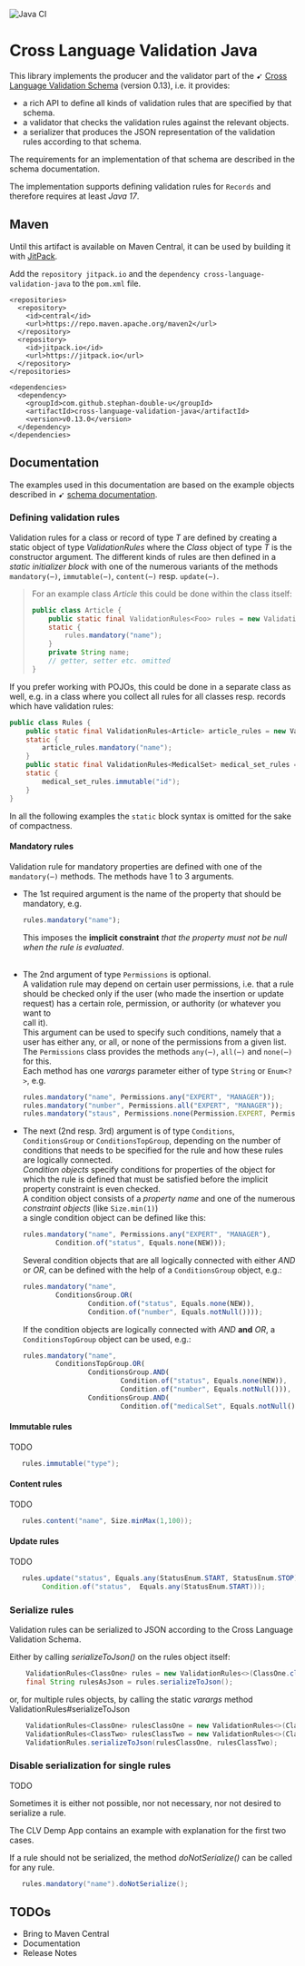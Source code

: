 ![Java CI](https://github.com/stephan-double-u/cross-language-validation-java/workflows/Java%20CI/badge.svg)

# Cross Language Validation Java 

This library implements the producer and the validator part of the &#10169;
[Cross Language Validation Schema](https://github.com/stephan-double-u/cross-language-validation-schema) (version 0.13), 
i.e. it provides:
- a rich API to define all kinds of validation rules that are specified by that schema.
- a validator that checks the validation rules against the relevant objects.
- a serializer that produces the JSON representation of the validation rules according to that schema.

The requirements for an implementation of that schema are described in the schema documentation.

The implementation supports defining validation rules for `Records` and therefore requires at least _Java 17_. 

## Maven
Until this artifact is available on Maven Central, it can be used by building it with [JitPack](https://jitpack.io/).

Add the `repository jitpack.io` and the `dependency cross-language-validation-java` to the `pom.xml` file.

    <repositories>
      <repository>
        <id>central</id>
        <url>https://repo.maven.apache.org/maven2</url>
      </repository>
      <repository>
        <id>jitpack.io</id>
        <url>https://jitpack.io</url>
      </repository>
    </repositories>

    <dependencies>
      <dependency>
        <groupId>com.github.stephan-double-u</groupId>
        <artifactId>cross-language-validation-java</artifactId>
        <version>v0.13.0</version>
      </dependency>
    </dependencies>

## Documentation
The examples used in this documentation are based on the example objects described in &#10169;
[schema documentation](https://github.com/stephan-double-u/cross-language-validation-schema#example-objects).

### Defining validation rules
Validation rules for a class or record of type _T_ are defined by creating a static object of type _ValidationRules_ 
where the _Class_ object of type _T_ is the constructor argument. The different kinds of rules are then defined in 
a _static initializer block_ with one of the numerous variants of the methods `mandatory(⋯)`, `immutable(⋯)`, 
`content(⋯)` resp. `update(⋯)`.

> For an example class _Article_ this could be done within the class itself:
>
> ```java
> public class Article {
>     public static final ValidationRules<Foo> rules = new ValidationRules<>(Article.class);
>     static {
>         rules.mandatory("name");
>     }
>     private String name;
>     // getter, setter etc. omitted
> }
> ```
If you prefer working with POJOs, this could be done in a separate class as well, e.g. in a class where you 
collect all rules for all classes resp. records which have validation rules:
```java
public class Rules {
    public static final ValidationRules<Article> article_rules = new ValidationRules<>(Article.class);
    static {
        article_rules.mandatory("name");
    }
    public static final ValidationRules<MedicalSet> medical_set_rules = new ValidationRules<>(MedicalSet.class);
    static {
        medical_set_rules.immutable("id");
    }
}
```
In all the following examples the `static` block syntax is omitted for the sake of compactness.

#### Mandatory rules
Validation rule for mandatory properties are defined with one of the `mandatory(⋯)` methods. The methods have 1 to 3
arguments.
- The 1st required argument is the name of the property that should be mandatory, e.g.
  ```javascript
  rules.mandatory("name");
  ```
  This imposes the **implicit constraint** _that the property must not be _null_ when the rule is evaluated_.<br><br>

- The 2nd argument of type `Permissions` is optional.<br>
  A validation rule may depend on certain user permissions, i.e. that a rule should be checked only if the user 
  (who made the insertion or update request) has a certain role, permission, or authority (or whatever you want to   
  call it).<br>
  This argument can be used to specify such conditions, namely that a user has either any, 
  or all, or none of the permissions from a given list. <br>
  The `Permissions` class provides the methods `any(⋯)`, `all(⋯)` and `none(⋯)` for this.<br>
  Each method has one _varargs_ parameter either of type `String` or `Enum<?>`, e.g.
  ```javascript
  rules.mandatory("name", Permissions.any("EXPERT", "MANAGER"));
  rules.mandatory("number", Permissions.all("EXPERT", "MANAGER"));
  rules.mandatory("staus", Permissions.none(Permission.EXPERT, Permission.MANAGER));
  ```
- The next (2nd resp. 3rd) argument is of type `Conditions`, `ConditionsGroup` or `ConditionsTopGroup`, depending on
  the number of conditions that needs to be specified for the rule and how these rules are logically connected.<br>
  _Condition objects_ specify conditions for properties of the object for which the rule is defined that must be 
  satisfied before the implicit property constraint is even checked.<br>
  A condition object consists of a _property name_ and one of the numerous _constraint objects_ (like `Size.min(1)`)<br>
  a single condition object can be defined like this:
  ```javascript
  rules.mandatory("name", Permissions.any("EXPERT", "MANAGER"), 
          Condition.of("status", Equals.none(NEW)));
  ```
  Several condition objects that are all logically connected with either _AND_ or _OR_, can be defined
  with the help of a `ConditionsGroup` object, e.g.:
  ```javascript
  rules.mandatory("name",
          ConditionsGroup.OR(
                  Condition.of("status", Equals.none(NEW)),
                  Condition.of("number", Equals.notNull())));
  ```
  If the condition objects are logically connected with _AND_ **and** _OR_, a `ConditionsTopGroup` object can be used,
  e.g.:
  ```javascript
  rules.mandatory("name",
          ConditionsTopGroup.OR(
                  ConditionsGroup.AND(
                          Condition.of("status", Equals.none(NEW)),
                          Condition.of("number", Equals.notNull())),
                  ConditionsGroup.AND(
                          Condition.of("medicalSet", Equals.notNull()))));
  ```

#### Immutable rules
TODO
```java
   rules.immutable("type");
```

#### Content rules
TODO
```java
   rules.content("name", Size.minMax(1,100));
```

#### Update rules
TODO
```java
   rules.update("status", Equals.any(StatusEnum.START, StatusEnum.STOP),
        Condition.of("status",  Equals.any(StatusEnum.START)));
```

### Serialize rules
Validation rules can be serialized to JSON according to the Cross Language Validation Schema.

Either by calling _serializeToJson()_ on the rules object itself:
```java
    ValidationRules<ClassOne> rules = new ValidationRules<>(ClassOne.class);
    final String rulesAsJson = rules.serializeToJson();
```
or, for multiple rules objects, by calling the static _varargs_ method ValidationRules#serializeToJson
```java
    ValidationRules<ClassOne> rulesClassOne = new ValidationRules<>(ClassOne.class);
    ValidationRules<ClassTwo> rulesClassTwo = new ValidationRules<>(ClassTwo.class);
    ValidationRules.serializeToJson(rulesClassOne, rulesClassTwo);
```
### Disable serialization for single rules
TODO

Sometimes it is either not possible, nor not necessary, nor not desired to serialize a rule.

The CLV Demp App contains an example with explanation for the first two cases.

If a rule should not be serialized, the method _doNotSerialize()_ can be called for any rule.
```java
   rules.mandatory("name").doNotSerialize();
```

## TODOs
- Bring to Maven Central 
- Documentation
- Release Notes

